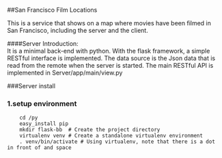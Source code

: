 ##San Francisco Film Locations

This is a service that shows on a map where movies have been filmed in San Francisco, including the server and the client. 

####Server Introduction:  
It is a minimal back-end with python. With the flask framework, a simple RESTful interface is implemented. The data source is the Json data that is read from the remote when the server is started. The main RESTful API is implemented in Server/app/main/view.py

###Server install
### 1.setup environment
		cd /py
		easy_install pip
		mkdir flask-bb  # Create the project directory
		virtualenv venv # Create a standalone virtualenv environment
		. venv/bin/activate # Using virtualenv, note that there is a dot in front of and space
